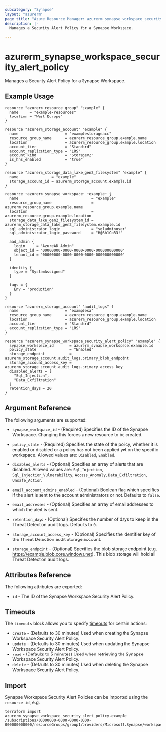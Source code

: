 ```yaml
---
subcategory: "Synapse"
layout: "azurerm"
page_title: "Azure Resource Manager: azurerm_synapse_workspace_security_alert_policy"
description: |-
  Manages a Security Alert Policy for a Synapse Workspace.

---
```


# azurerm_synapse_workspace_security_alert_policy

Manages a Security Alert Policy for a Synapse Workspace.

## Example Usage

```hcl
resource "azurerm_resource_group" "example" {
  name     = "example-resources"
  location = "West Europe"
}

resource "azurerm_storage_account" "example" {
  name                     = "examplestorageacc"
  resource_group_name      = azurerm_resource_group.example.name
  location                 = azurerm_resource_group.example.location
  account_tier             = "Standard"
  account_replication_type = "LRS"
  account_kind             = "StorageV2"
  is_hns_enabled           = "true"
}

resource "azurerm_storage_data_lake_gen2_filesystem" "example" {
  name               = "example"
  storage_account_id = azurerm_storage_account.example.id
}

resource "azurerm_synapse_workspace" "example" {
  name                                 = "example"
  resource_group_name                  = azurerm_resource_group.example.name
  location                             = azurerm_resource_group.example.location
  storage_data_lake_gen2_filesystem_id = azurerm_storage_data_lake_gen2_filesystem.example.id
  sql_administrator_login              = "sqladminuser"
  sql_administrator_login_password     = "H@Sh1CoR3!"

  aad_admin {
    login     = "AzureAD Admin"
    object_id = "00000000-0000-0000-0000-000000000000"
    tenant_id = "00000000-0000-0000-0000-000000000000"
  }

  identity {
    type = "SystemAssigned"
  }

  tags = {
    Env = "production"
  }
}

resource "azurerm_storage_account" "audit_logs" {
  name                     = "examplesa"
  resource_group_name      = azurerm_resource_group.example.name
  location                 = azurerm_resource_group.example.location
  account_tier             = "Standard"
  account_replication_type = "LRS"
}

resource "azurerm_synapse_workspace_security_alert_policy" "example" {
  synapse_workspace_id       = azurerm_synapse_workspace.example.id
  policy_state               = "Enabled"
  storage_endpoint           = azurerm_storage_account.audit_logs.primary_blob_endpoint
  storage_account_access_key = azurerm_storage_account.audit_logs.primary_access_key
  disabled_alerts = [
    "Sql_Injection",
    "Data_Exfiltration"
  ]
  retention_days = 20
}
```

## Argument Reference

The following arguments are supported:

* `synapse_workspace_id` - (Required) Specifies the ID of the Synapse Workspace. Changing this forces a new resource to be created.

* `policy_state` - (Required) Specifies the state of the policy, whether it is enabled or disabled or a policy has not been applied yet on the specific workspace. Allowed values are: `Disabled`, `Enabled`.

* `disabled_alerts` - (Optional) Specifies an array of alerts that are disabled. Allowed values are: `Sql_Injection`, `Sql_Injection_Vulnerability`, `Access_Anomaly`, `Data_Exfiltration`, `Unsafe_Action`.

* `email_account_admins_enabled` - (Optional) Boolean flag which specifies if the alert is sent to the account administrators or not. Defaults to `false`.

* `email_addresses` - (Optional) Specifies an array of email addresses to which the alert is sent.

* `retention_days` - (Optional) Specifies the number of days to keep in the Threat Detection audit logs. Defaults to `0`.

* `storage_account_access_key` - (Optional) Specifies the identifier key of the Threat Detection audit storage account.

* `storage_endpoint` - (Optional) Specifies the blob storage endpoint (e.g. <https://example.blob.core.windows.net>). This blob storage will hold all Threat Detection audit logs.

## Attributes Reference

The following attributes are exported:

* `id` - The ID of the Synapse Workspace Security Alert Policy.

## Timeouts

The `timeouts` block allows you to specify [timeouts](https://www.terraform.io/language/resources/syntax#operation-timeouts) for certain actions:

* `create` - (Defaults to 30 minutes) Used when creating the Synapse Workspace Security Alert Policy.
* `update` - (Defaults to 30 minutes) Used when updating the Synapse Workspace Security Alert Policy.
* `read` - (Defaults to 5 minutes) Used when retrieving the Synapse Workspace Security Alert Policy.
* `delete` - (Defaults to 30 minutes) Used when deleting the Synapse Workspace Security Alert Policy.

## Import

Synapse Workspace Security Alert Policies can be imported using the `resource id`, e.g.

```shell
terraform import azurerm_synapse_workspace_security_alert_policy.example  /subscriptions/00000000-0000-0000-0000-000000000000/resourceGroups/group1/providers/Microsoft.Synapse/workspaces/workspace1/securityAlertPolicies/Default
```
